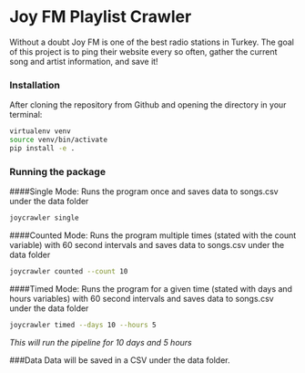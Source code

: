 # Joy FM Playlist Crawler

Without a doubt Joy FM is one of the best radio stations in Turkey. The goal of 
this project is to ping their website every so often, gather the current song 
and artist information, and save it!

### Installation

After cloning the repository from Github and opening the directory in your terminal:
```sh
virtualenv venv
source venv/bin/activate
pip install -e .

```

### Running the package

####Single Mode:
Runs the program once and saves data to songs.csv under the data folder

```sh
joycrawler single
```

####Counted Mode:
Runs the program multiple times (stated with the count variable) with 60 second 
intervals and saves data to songs.csv under the data folder
```sh
joycrawler counted --count 10
```

####Timed Mode:
Runs the program for a given time (stated with days and hours variables) with 
60 second intervals and saves data to songs.csv under the data folder
```sh
joycrawler timed --days 10 --hours 5
```

_This will run the pipeline for 10 days and 5 hours_

###Data
Data will be saved in a CSV under the data folder. 